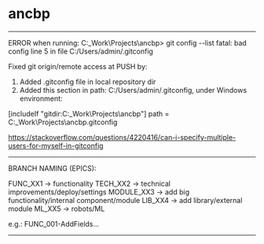 # ancbp

********************************************

ERROR when running:
C:\_Work\Projects\ancbp> git config --list
fatal: bad config line 5 in file C:/Users/admin/.gitconfig

Fixed git origin/remote access at PUSH by:
1. Added .gitconfig file in local repository dir
2. Added this section in path: C:/Users/admin/.gitconfig, under Windows environment:

[includeIf "gitdir:C:\_Work\Projects\ancbp"]
    path = C:\_Work\Projects\ancbp\.gitconfig


https://stackoverflow.com/questions/4220416/can-i-specify-multiple-users-for-myself-in-gitconfig

********************************************    

BRANCH NAMING (EPICS):

FUNC_XX1 -> functionality 
TECH_XX2 -> technical improvements/deploy/settings
MODULE_XX3 -> add big functionality/internal component/module
LIB_XX4 -> add library/external module
ML_XX5 -> robots/ML

e.g.: FUNC_001-AddFields...
********************************************  